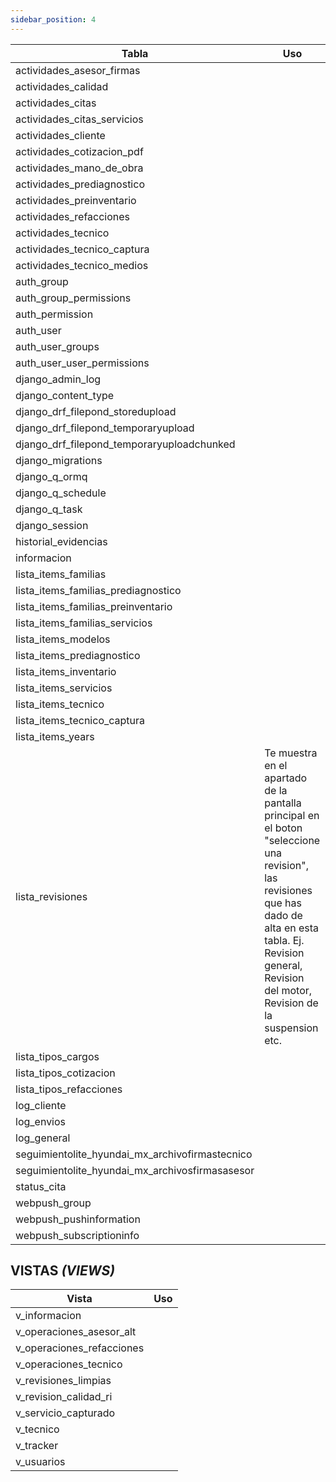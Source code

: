 ```yaml
---
sidebar_position: 4
---
```


| Tabla        |    Uso       |
|--------------|--------------|
|actividades_asesor_firmas|           |
|actividades_calidad|                 |
|actividades_citas|                   |
|actividades_citas_servicios|         |
|actividades_cliente|                 |
|actividades_cotizacion_pdf|          |
|actividades_mano_de_obra|            |
|actividades_prediagnostico|          |
|actividades_preinventario|           |
|actividades_refacciones|             |
|actividades_tecnico|                 |
|actividades_tecnico_captura|         |
|actividades_tecnico_medios|          |
|auth_group|                          |
|auth_group_permissions|              |
|auth_permission|                     |
|auth_user|                           |
|auth_user_groups|                    |                  
|auth_user_user_permissions|          |
|django_admin_log|                    |
|django_content_type|                 |
|django_drf_filepond_storedupload|    |
|django_drf_filepond_temporaryupload|            |
|django_drf_filepond_temporaryuploadchunked|     |
|django_migrations|                      |
|django_q_ormq|                          |
|django_q_schedule|                      |
|django_q_task|                          |
|django_session|                         |
|historial_evidencias|                   |
|informacion |                           |
| lista_items_familias|                  |
| lista_items_familias_prediagnostico|                      |
| lista_items_familias_preinventario|                       |
| lista_items_familias_servicios|            |
| lista_items_modelos|                       |
| lista_items_prediagnostico|                |
| lista_items_inventario|                    |
| lista_items_servicios|                     |
| lista_items_tecnico|                       |
| lista_items_tecnico_captura|               |
| lista_items_years|                         |
|lista_revisiones| Te muestra en el apartado de la pantalla principal en el boton "seleccione una revision", las revisiones que has dado de alta en esta tabla. Ej. Revision general, Revision del motor, Revision de la suspension etc.                          |
| lista_tipos_cargos|                        |
| lista_tipos_cotizacion|                    |
| lista_tipos_refacciones|                   |
| log_cliente|                               |
| log_envios|                                |
| log_general|                               |
|seguimientolite_hyundai_mx_archivofirmastecnico|                      |
| seguimientolite_hyundai_mx_archivosfirmasasesor|                     |
|status_cita|                                |
|webpush_group|                              |
|webpush_pushinformation|                    |
|webpush_subscriptioninfo|                   |

## VISTAS *(VIEWS)*


| Vista   | Uso |
|--------------|--------------|
|v_informacion|                   |
|v_operaciones_asesor_alt|        |
|v_operaciones_refacciones|       |
|v_operaciones_tecnico|           |
|v_revisiones_limpias|            |
|v_revision_calidad_ri|           |
|v_servicio_capturado|            |
|v_tecnico|            |
|v_tracker|            |
|v_usuarios|           |

